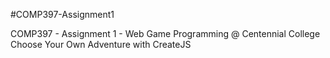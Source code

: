 #COMP397-Assignment1

COMP397 - Assignment 1 - Web Game Programming @ Centennial College
Choose Your Own Adventure with CreateJS
